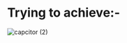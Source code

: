 # Trying to achieve:-
![capcitor (2)](https://github.com/user-attachments/assets/4aa63475-bee4-4535-a4ea-0d8af4dcd757)

